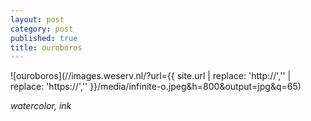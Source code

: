 ```yaml
---
layout: post
category: post
published: true
title: ouroboros
---
```

![ouroboros](//images.weserv.nl/?url={{ site.url | replace: 'http://','' | replace: 'https://','' }}/media/infinite-o.jpeg&h=800&output=jpg&q=65)
<!--more-->
<span class='date fr'>*watercolor, ink*</span><br>
  
  
  